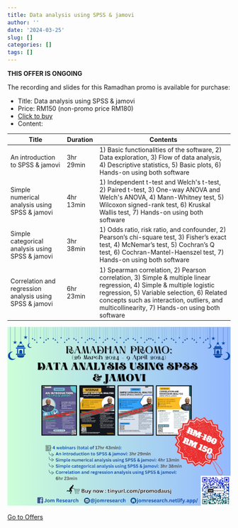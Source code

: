 ```yaml
---
title: Data analysis using SPSS & jamovi
author: ''
date: '2024-03-25'
slug: []
categories: []
tags: []
---
```


**THIS OFFER IS ONGOING**

The recording and slides for this Ramadhan promo is available for purchase:

- Title: Data analysis using SPSS & jamovi
- Price: RM150 (non-promo price RM180)
- [Click to buy](https://forms.gle/FUT3ebNns2cUZmjS6)
- Content:

| Title | Duration | Contents | 
|-------|----------|----------|
| An introduction to SPSS & jamovi | 3hr 29min | 1) Basic functionalities of the software, 2) Data exploration, 3) Flow of data analysis, 4) Descriptive statistics, 5) Basic plots, 6) Hands-on using both software
| Simple numerical analysis using SPSS & jamovi | 4hr 13min | 1) Independent t-test and Welch's t-test, 2) Paired t-test, 3) One-way ANOVA and Welch's ANOVA, 4) Mann-Whitney test, 5) Wilcoxon signed-rank test, 6) Kruskal Wallis test, 7) Hands-on using both software
| Simple categorical analysis using SPSS & jamovi | 3hr 38min | 1) Odds ratio, risk ratio, and confounder, 2) Pearson’s chi-square test, 3) Fisher’s exact test, 4) McNemar’s test, 5) Cochran’s Q test, 6) Cochran-Mantel-Haenszel test, 7) Hands-on using both software
| Correlation and regression analysis using SPSS & jamovi | 6hr 23min | 1) Spearman correlation, 2) Pearson correlation, 3) Simple & multiple linear regression, 4) Simple & multiple logistic regression, 5) Variable selection, 6) Related concepts such as interaction, outliers, and multicollinearity, 7) Hands-on using both software

![](images/poster_dausj_35percent.png)

[Go to Offers](https://jomresearch.netlify.app/offers/)